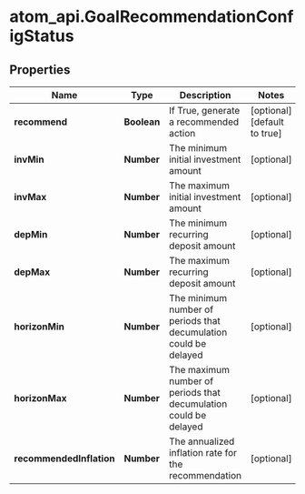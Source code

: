 # atom_api.GoalRecommendationConfigStatus

## Properties
Name | Type | Description | Notes
------------ | ------------- | ------------- | -------------
**recommend** | **Boolean** | If True, generate a recommended action | [optional] [default to true]
**invMin** | **Number** | The minimum initial investment amount | [optional] 
**invMax** | **Number** | The maximum initial investment amount | [optional] 
**depMin** | **Number** | The minimum recurring deposit amount | [optional] 
**depMax** | **Number** | The maximum recurring deposit amount | [optional] 
**horizonMin** | **Number** | The minimum number of periods that decumulation could be delayed | [optional] 
**horizonMax** | **Number** | The maximum number of periods that decumulation could be delayed | [optional] 
**recommendedInflation** | **Number** | The annualized inflation rate for the recommendation | [optional] 


